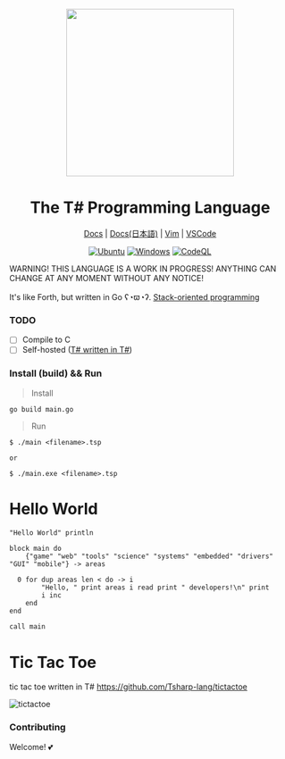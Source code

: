 <div align="center">
    <!-----
    <img width="270px" src="https://user-images.githubusercontent.com/81926489/150945088-28b9066c-c8e2-4c6b-b8f7-fea491cdebff.PNG">
    ------->
    <br>
    <img width="300px" src="https://user-images.githubusercontent.com/81926489/150945785-a4b40a2c-e68b-4bf8-b68c-009cc33985ba.PNG">
    <h1> The T# Programming Language</h1>


[Docs](https://github.com/Tsharp-lang/Tsharp/blob/main/DOC/docs.md) |
[Docs(日本語)](https://github.com/Tsharp-lang/Tsharp/blob/main/DOC/ドキュメント.md) |
[Vim](https://github.com/Tsharp-lang/Tsharp/blob/main/editor/tsharp.vim) | 
[VSCode](https://marketplace.visualstudio.com/items?itemName=akamurasaki.tsharplanguage-color)
</div>

<div align="center"> 

[![Ubuntu](https://github.com/Tsharp-lang/Tsharp/actions/workflows/tsharp-ci-ubuntu.yml/badge.svg)](https://github.com/Tsharp-lang/Tsharp/actions/workflows/tsharp-ci-ubuntu.yml)
[![Windows](https://github.com/Tsharp-lang/Tsharp/actions/workflows/tsharp-ci-windows.yml/badge.svg)](https://github.com/Tsharp-lang/Tsharp/actions/workflows/tsharp-ci-windows.yml)
[![CodeQL](https://github.com/Tsharp-lang/Tsharp/actions/workflows/codeql-analysis.yml/badge.svg?branch=main)](https://github.com/Tsharp-lang/Tsharp/actions/workflows/codeql-analysis.yml)

</div>
WARNING! THIS LANGUAGE IS A WORK IN PROGRESS! ANYTHING CAN CHANGE AT ANY MOMENT WITHOUT ANY NOTICE!
<br><br>
It's like Forth, but written in Go ʕ◔ϖ◔ʔ.
<a href="https://en.wikipedia.org/wiki/Stack-oriented_programming">Stack-oriented programming</a>

### TODO
- [ ] Compile to C
- [ ] Self-hosted (<a href="https://github.com/Tsharp-lang/TsharpTsharp">T# written in T#</a>)

### Install (build) && Run

> Install
```
go build main.go
```

> Run
```
$ ./main <filename>.tsp

or

$ ./main.exe <filename>.tsp
```

# Hello World
```pascal
"Hello World" println
```
```Crystal
block main do
    {"game" "web" "tools" "science" "systems" "embedded" "drivers" "GUI" "mobile"} -> areas

  0 for dup areas len < do -> i
        "Hello, " print areas i read print " developers!\n" print
        i inc
    end
end

call main
```


# Tic Tac Toe

tic tac toe written in T#
https://github.com/Tsharp-lang/tictactoe

![tictactoe](https://user-images.githubusercontent.com/81926489/150774403-dafdb578-ca0d-497a-b123-dcd1639654e8.gif)


### Contributing
Welcome! 💕
